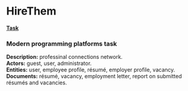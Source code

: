 # HireThem  

**[Task](https://mefody.gitbooks.io/lab-tasks/content/spp_java_js_-_3_kurs_poit/index.html)**  

### Modern programming platforms task  

**Description:** professinal connections network.  
**Actors:** guest, user, administrator.  
**Entities:** user, employee profile, résumé, employer profile, vacancy.  
**Documents:** résumé, vacancy, employment letter, report on submitted résumés and vacancies.  
